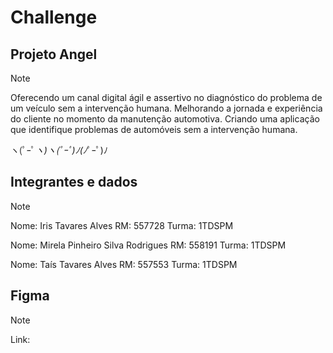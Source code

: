 # Challenge

## Projeto Angel

> [!NOTE]
> Oferecendo um canal digital ágil e assertivo no diagnóstico do problema de um veículo sem a intervenção humana.
> Melhorando a jornada e experiência do cliente no momento da manutenção automotiva.
> Criando uma aplicação que identifique problemas de automóveis sem a intervenção humana.

ヽ(ﾟｰﾟ*ヽ)ヽ(ﾟｰﾟ)ﾉ(ﾉ*ﾟｰﾟ)ﾉ
## Integrantes e dados
> [!NOTE]
> Nome: Iris Tavares Alves
> RM: 557728 Turma: 1TDSPM
> 
> Nome: Mirela Pinheiro Silva Rodrigues
> RM: 558191 Turma: 1TDSPM
> 
> Nome: Taís Tavares Alves
> RM: 557553 Turma: 1TDSPM

## Figma
> [!NOTE]
> Link: 
